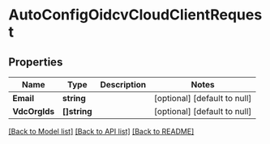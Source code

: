 # AutoConfigOidcvCloudClientRequest

## Properties
Name | Type | Description | Notes
------------ | ------------- | ------------- | -------------
**Email** | **string** |  | [optional] [default to null]
**VdcOrgIds** | **[]string** |  | [optional] [default to null]

[[Back to Model list]](../README.md#documentation-for-models) [[Back to API list]](../README.md#documentation-for-api-endpoints) [[Back to README]](../README.md)

